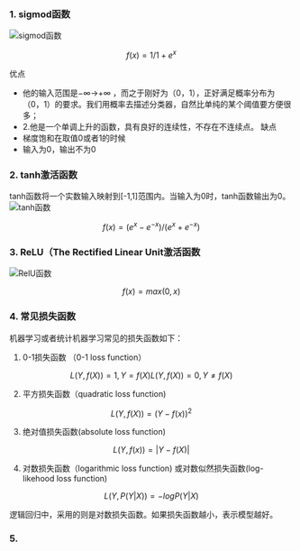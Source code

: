 ### 1. sigmod函数
![sigmod函数](https://upload.wikimedia.org/wikipedia/commons/3/33/Sigmoid_function_01.png)
```math
    f(x) = 1 / 1 + e^{x}
```

优点
+ 他的输入范围是−∞→+∞ ，而之于刚好为（0，1），正好满足概率分布为（0，1）的要求。我们用概率去描述分类器，自然比单纯的某个阈值要方便很多； 
+ 2.他是一个单调上升的函数，具有良好的连续性，不存在不连续点。
缺点
+ 梯度饱和在取值0或者1的时候
+ 输入为0，输出不为0

### 2.  tanh激活函数
tanh函数将一个实数输入映射到[-1,1]范围内。当输入为0时，tanh函数输出为0。
![tanh函数](https://upload.wikimedia.org/wikipedia/commons/thumb/7/76/Sinh_cosh_tanh.svg/600px-Sinh_cosh_tanh.svg.png)
```math
    f(x) = (e^x - e^{-x}) / (e^x + e^{-x})
```

### 3. ReLU（The Rectified Linear Unit激活函数
![RelU函数](https://upload.wikimedia.org/wikipedia/commons/thumb/c/c9/Ramp_function.svg/650px-Ramp_function.svg.png)
```math
f(x) = max(0, x)
```

### 4. 常见损失函数
机器学习或者统计机器学习常见的损失函数如下：

1. 0-1损失函数 （0-1 loss function）
```math
L(Y,f(X))= 1,  Y = f(X)

L(Y,f(X))= 0,  Y ≠ f(X)
```

2. 平方损失函数（quadratic loss function) 
```math
L(Y,f(X))=(Y−f(x)) ^2
```

3. 绝对值损失函数(absolute loss function) 
```math
L(Y,f(x))=|Y−f(X)|
```

4. 对数损失函数（logarithmic loss function) 或对数似然损失函数(log-likehood loss function)  
```math
L(Y,P(Y|X))=−logP(Y|X)
```
逻辑回归中，采用的则是对数损失函数。如果损失函数越小，表示模型越好。

### 5. 